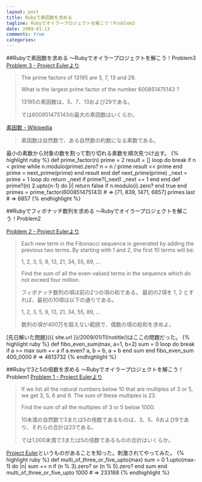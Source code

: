 ```yaml
---
layout: post
title: Rubyで素因数を求める
tagline: Rubyでオイラープロジェクトを解こう！Problem3
date: 2009-01-13
comments: true
categories:
---
```


##Rubyで素因数を求める ～Rubyでオイラープロジェクトを解こう！Problem3
[Problem 3 - Project Eulerより](http://projecteuler.net/index.php?section=problems&id=3)
 
>  The prime factors of 13195 are 5, 7, 13 and 29.
>
> What is the largest prime factor of the number 600851475143 ?
>
> 13195の素因数は、5、7、13および29である。
>
> では600851475143の最大の素因数はいくらか。

[素因数 - Wikipedia](http://ja.wikipedia.org/wiki/%E7%B4%A0%E5%9B%A0%E6%95%B0)
 
> 素因数は自然数で、ある自然数の約数になる素数である。

最小の素数から対象の数を割って割り切れる素数を順次見つけ出す。
{% highlight ruby %}
 def prime_factor(n)
   prime = 2
   result = []
   loop do
     break if n < prime
     while n.modulo(prime).zero?
       n = n / prime
       result << prime
     end
     prime = next_prime(prime)
   end
   result
 end
 def next_prime(prime)
   _next = prime + 1
   loop do
     return _next if prime?(_next)
     _next += 1
   end
 end
 def prime?(n)
   2.upto(n-1) do |i|
     return false if n.modulo(i).zero?
   end
   true
 end
primes = prime_factor(600851475143) # => [71, 839, 1471, 6857]
primes.last # => 6857
{% endhighlight %}

##Rubyでフィボナッチ数列を求める ～Rubyでオイラープロジェクトを解こう！Problem2

[Problem 2 - Project Eulerより](http://projecteuler.net/index.php?section=problems&id=2)
 
> Each new term in the Fibonacci sequence is generated by adding the previous two terms. By starting with 1 and 2, the first 10 terms will be:
>
> 1, 2, 3, 5, 8, 13, 21, 34, 55, 89, ...
>
> Find the sum of all the even-valued terms in the sequence which do not exceed four million.
>
> フィボナッチ数列の項は前の2つの項の和である。 最初の2項を 1, 2 とすれば、最初の10項は以下の通りである。
>
>  1, 2, 3, 5, 8, 13, 21, 34, 55, 89, ...
>
> 数列の項が400万を超えない範囲で、偶数の項の総和を求めよ。

[先日解いた問題]({{ site.url }}/2009/01/11/notitle/)はここの問題だった。
{% highlight ruby %}
def fibo_even_sum(max, a=1, b=2)
  sum = 0
  loop do
    break if a >= max
    sum += a if a.even?
    a, b = b, a + b
  end
  sum
end
fibo_even_sum 400_0000 # => 4613732
{% endhighlight %}

##Rubyで3と5の倍数を求める ～Rubyでオイラープロジェクトを解こう！Problem1
[Problem 1 - Project Eulerより](http://projecteuler.net/index.php?section=problems&id=1)
 
> If we list all the natural numbers below 10 that are multiples of 3 or 5, we get 3, 5, 6 and 9. The sum of these multiples is 23.
>
> Find the sum of all the multiples of 3 or 5 below 1000.
>
> 10未満の自然数で3または5の倍数であるものは、3、5、6および9であり、それらの合計は23である。
>
> では1,000未満で3または5の倍数であるものの合計はいくらか。


[Project Euler](http://projecteuler.net/index.php?section=about)というものがあることを知った。刺激されてやってみた。
{% highlight ruby %}
 def multi_of_three_or_five_upto(max)
   sum = 0
   1.upto(max-1) do |n|
     sum += n if (n % 3).zero? or (n % 5).zero?
   end
   sum
 end
 multi_of_three_or_five_upto 1000 # => 233168
{% endhighlight %}

